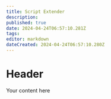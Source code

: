 ```yaml
---
title: Script Extender
description: 
published: true
date: 2024-04-24T06:57:10.281Z
tags: 
editor: markdown
dateCreated: 2024-04-24T06:57:10.280Z
---
```


# Header
Your content here